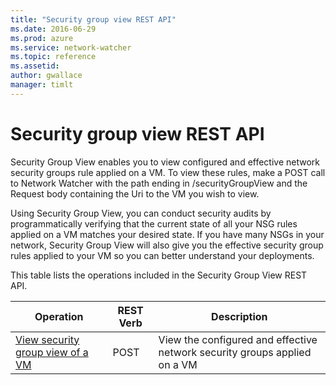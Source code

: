 ```yaml
---
title: "Security group view REST API"
ms.date: 2016-06-29
ms.prod: azure
ms.service: network-watcher
ms.topic: reference
ms.assetid: 
author: gwallace
manager: timlt
---
```

# Security group view REST API  

Security Group View enables you to view configured and effective network security groups rule applied on a VM. To view these rules, make a POST call to Network Watcher with the path ending in /securityGroupView and the Request body containing the Uri to the VM you wish to view.

Using Security Group View, you can conduct security audits by programmatically verifying that the current state of all your NSG rules applied on a VM matches your desired state. If you have many NSGs in your network, Security Group View will also give you the effective security group rules applied to your VM so you can better understand your deployments.

This table lists the operations included in the Security Group View REST API.  
  
| Operation | REST Verb | Description | 
|---------|---------|-----------|
| [View security group view of a VM](security-group-view-post.md) |  POST | View the configured and effective network security groups applied on a VM |  
